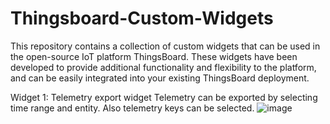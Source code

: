 # Thingsboard-Custom-Widgets
This repository contains a collection of custom widgets that can be used in the open-source IoT platform ThingsBoard. These widgets have been developed to provide additional functionality and flexibility to the platform, and can be easily integrated into your existing ThingsBoard deployment.

Widget 1: Telemetry export widget
Telemetry can be exported by selecting time range and entity. Also telemetry keys can be selected.
![image](https://user-images.githubusercontent.com/12201316/219470034-af0aa0ee-6f6e-481b-8882-b8e40c2fc48b.png)
